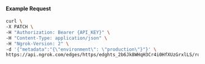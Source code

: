 <!-- Code generated for API Clients. DO NOT EDIT. -->

#### Example Request

```bash
curl \
-X PATCH \
-H "Authorization: Bearer {API_KEY}" \
-H "Content-Type: application/json" \
-H "Ngrok-Version: 2" \
-d '{"metadata":"{\"environment\": \"production\"}"}' \
https://api.ngrok.com/edges/https/edghts_2b6Jk8WHqH3Cr4i0HfXUzGrxlLS/routes/edghtsrt_2b6Jk4haH3dcWaXFKtli1OlgAAy
```
